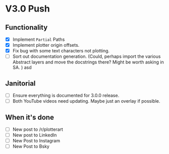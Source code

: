 # V3.0 Push

## Functionality

- [x] Implement `Partial` Paths
- [x] Implement plotter origin offsets.
- [x] Fix bug with some text characters not plotting. 
- [ ] Sort out documentation generation. (Could, perhaps import the various Abstract layers and move the docstrings there? Might be worth asking in SA. )
asd
## Janitorial

- [ ] Ensure everything is documented for 3.0.0 release.
- [ ] Both YouTube videos need updating. Maybe just an overlay if possible. 

## When it's done

- [ ] New post to /r/plotterart
- [ ] New post to LinkedIn
- [ ] New Post to Instagram
- [ ] New Post to Bsky